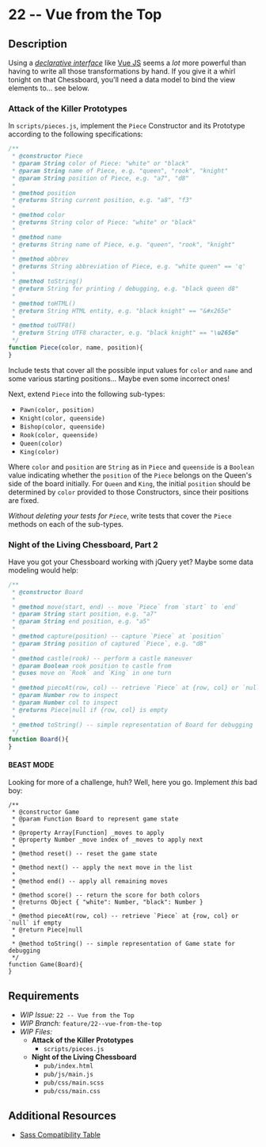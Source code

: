 # 22 -- Vue from the Top

## Description

Using a [_declarative interface_](http://en.wikipedia.org/wiki/Declarative_programming) like [Vue JS](http://vuejs.org) seems a _lot_ more powerful than having to write all those transformations by hand. If you give it a whirl tonight on that Chessboard, you'll need a data model to bind the view elements to... see below.

### Attack of the Killer Prototypes

In `scripts/pieces.js`, implement the `Piece` Constructor and its Prototype according to the following specifications:

```javascript
/**
 * @constructor Piece
 * @param String color of Piece: "white" or "black"
 * @param String name of Piece, e.g. "queen", "rook", "knight"
 * @param String position of Piece, e.g. "a7", "d8"
 *
 * @method position
 * @returns String current position, e.g. "a8", "f3"
 *
 * @method color
 * @returns String color of Piece: "white" or "black"
 *
 * @method name
 * @returns String name of Piece, e.g. "queen", "rook", "knight"
 *
 * @method abbrev
 * @returns String abbreviation of Piece, e.g. "white queen" == 'q'
 *
 * @method toString()
 * @return String for printing / debugging, e.g. "black queen d8"
 *
 * @method toHTML()
 * @return String HTML entity, e.g. "black knight" == "&#x265e"
 *
 * @method toUTF8()
 * @return String UTF8 character, e.g. "black knight" == "\u265e"
 */
function Piece(color, name, position){
}
```

Include tests that cover all the possible input values for `color` and `name` and some various starting positions... Maybe even some incorrect ones!

Next, extend `Piece` into the following sub-types:

* `Pawn(color, position)`
* `Knight(color, queenside)`
* `Bishop(color, queenside)`
* `Rook(color, queenside)`
* `Queen(color)`
* `King(color)`

Where `color` and `position` are `String` as in `Piece` and `queenside` is a `Boolean` value indicating whether the `position` of the `Piece` belongs on the Queen's side of the board initially. For `Queen` and `King`, the initial `position` should be determined by `color` provided to those Constructors, since their positions are fixed.

_Without deleting your tests for `Piece`_, write tests that cover the `Piece` methods on each of the sub-types.

### Night of the Living Chessboard, Part 2

Have you got your Chessboard working with jQuery yet? Maybe some data modeling would help:

```javascript
/**
 * @constructor Board
 *
 * @method move(start, end) -- move `Piece` from `start` to `end`
 * @param String start position, e.g. "a7"
 * @param String end position, e.g. "a5"
 *
 * @method capture(position) -- capture `Piece` at `position`
 * @param String position of captured `Piece`, e.g. "d8"
 *
 * @method castle(rook) -- perform a castle maneuver
 * @param Boolean rook position to castle from
 * @uses move on `Rook` and `King` in one turn
 *
 * @method pieceAt(row, col) -- retrieve `Piece` at {row, col} or `null` if empty
 * @param Number row to inspect
 * @param Number col to inspect
 * @returns Piece|null if {row, col} is empty
 *
 * @method toString() -- simple representation of Board for debugging
 */
function Board(){
}
```

#### BEAST MODE

Looking for more of a challenge, huh? Well, here you go. Implement _this_ bad boy:

```
/**
 * @constructor Game
 * @param Function Board to represent game state
 *
 * @property Array[Function] _moves to apply
 * @property Number _move index of _moves to apply next
 *
 * @method reset() -- reset the game state
 *
 * @method next() -- apply the next move in the list
 *
 * @method end() -- apply all remaining moves
 *
 * @method score() -- return the score for both colors
 * @returns Object { "white": Number, "black": Number }
 *
 * @method pieceAt(row, col) -- retrieve `Piece` at {row, col} or `null` if empty
 * @return Piece|null
 *
 * @method toString() -- simple representation of Game state for debugging
 */
function Game(Board){
}
```

## Requirements

* _WIP Issue:_ `22 -- Vue from the Top`
* _WIP Branch:_ `feature/22--vue-from-the-top`
* _WIP Files:_
  * **Attack of the Killer Prototypes**
    * `scripts/pieces.js`
  * **Night of the Living Chessboard**
    * `pub/index.html`
    * `pub/js/main.js`
    * `pub/css/main.scss`
    * `pub/css/main.css`

## Additional Resources

* [Sass Compatibility Table](http://sass-compatibility.github.io/)

